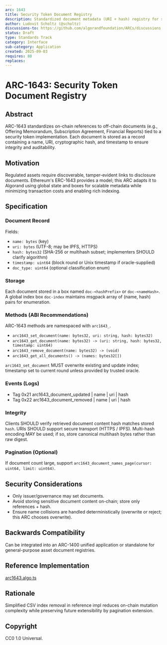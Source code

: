 ```yaml
---
arc: 1643
title: Security Token Document Registry
description: Standardized document metadata (URI + hash) registry for security tokens
author: Ludovit Scholtz (@scholtz)
discussions-to: https://github.com/algorandfoundation/ARCs/discussions
status: Draft
type: Standards Track
category: Interface
sub-category: Application
created: 2025-09-03
requires: 88
replaces:
---
```


# ARC-1643: Security Token Document Registry

## Abstract

ARC-1643 standardizes on-chain references to off-chain documents (e.g., Offering Memorandum, Subscription Agreement, Financial Reports) tied to a security token implementation. Each document is stored as a record containing a name, URI, cryptographic hash, and timestamp to ensure integrity and auditability.

## Motivation

Regulated assets require discoverable, tamper-evident links to disclosure documents. Ethereum's ERC-1643 provides a model; this ARC adapts it to Algorand using global state and boxes for scalable metadata while minimizing transaction costs and enabling rich indexing.

## Specification

### Document Record

Fields:

- `name: bytes` (key)
- `uri: bytes` (UTF-8; may be IPFS, HTTPS)
- `hash: bytes32` (SHA-256 or multihash subset; implementers SHOULD clarify algorithm)
- `timestamp: uint64` (block round or Unix timestamp if oracle-supplied)
- `doc_type: uint64` (optional classification enum)

### Storage

Each document stored in a box named `doc-<hashPrefix>` or `doc-<nameHash>`. A global index box `doc-index` maintains msgpack array of (name, hash) pairs for enumeration.

### Methods (ABI Recommendations)

ARC-1643 methods are namespaced with `arc1643_`.

- `arc1643_set_document(name: bytes32, uri: string, hash: bytes32)`
- `arc1643_get_document(name: bytes32) -> (uri: string, hash: bytes32, timestamp: uint64)`
- `arc1643_remove_document(name: bytes32) -> (void)`
- `arc1643_get_all_documents() -> (names: bytes32[])`

`arc1643_set_document` MUST overwrite existing and update index; timestamp set to current round unless provided by trusted oracle.

### Events (Logs)

- Tag 0x21 arc1643_document_updated | name | uri | hash
- Tag 0x22 arc1643_document_removed | name | uri | hash

### Integrity

Clients SHOULD verify retrieved document content hash matches stored `hash`. URIs SHOULD support secure transport (HTTPS / IPFS). Multi-hash encoding MAY be used; if so, store canonical multihash bytes rather than raw digest.

### Pagination (Optional)

If document count large, support `arc1643_document_names_page(cursor: uint64, limit: uint64)`.

## Security Considerations

- Only issuer/governance may set documents.
- Avoid storing sensitive document content on-chain; store only references + hash.
- Ensure name collisions are handled deterministically (overwrite or reject; this ARC chooses overwrite).

## Backwards Compatibility

Can be integrated into an ARC-1400 unified application or standalone for general-purpose asset document registries.

## Reference Implementation

[arc1643.algo.ts](https://github.com/scholtz/arc-1400/blob/main/projects/arc-1400/smart_contracts/security_token/arc1643.algo.ts)

## Rationale

Simplified CSV index removal in reference impl reduces on-chain mutation complexity while preserving future extensibility by pagination extension.

## Copyright

CC0 1.0 Universal.
